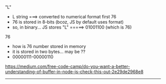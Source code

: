 "L" 
- L string ===> converted to numerical format first 76
- 76 is stored in 8-bits (bcoz, JS by default uses <UTF-8> format)
- so, in binary... JS stores "L"  =====> 01001100   (which is 76)

76 
- how is 76 number stored in memory
- it is stored in two bytes... may be ??
- 00000111-00000110

https://medium.com/free-code-camp/do-you-want-a-better-understanding-of-buffer-in-node-js-check-this-out-2e29de2968e8

-------------------------------------------------------------


